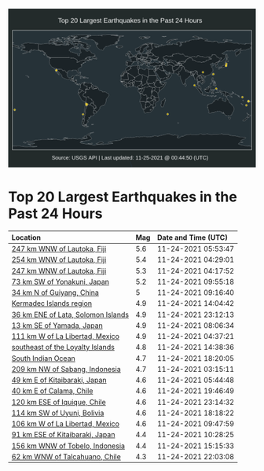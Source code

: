![Map](./map.png)

# Top 20 Largest Earthquakes in the Past 24 Hours

| Location | Mag | Date and Time (UTC) |
|:---|:---|:---|
| [247 km WNW of Lautoka, Fiji](https://earthquake.usgs.gov/earthquakes/eventpage/us7000fwms) | 5.6 | 11-24-2021 05:53:47 |
| [254 km WNW of Lautoka, Fiji](https://earthquake.usgs.gov/earthquakes/eventpage/us7000fwm8) | 5.4 | 11-24-2021 04:29:01 |
| [247 km WNW of Lautoka, Fiji](https://earthquake.usgs.gov/earthquakes/eventpage/us7000fwm4) | 5.3 | 11-24-2021 04:17:52 |
| [73 km SW of Yonakuni, Japan](https://earthquake.usgs.gov/earthquakes/eventpage/us7000fwp2) | 5.2 | 11-24-2021 09:55:18 |
| [34 km N of Guiyang, China](https://earthquake.usgs.gov/earthquakes/eventpage/us7000fwns) | 5 | 11-24-2021 09:16:40 |
| [Kermadec Islands region](https://earthquake.usgs.gov/earthquakes/eventpage/us7000fwq4) | 4.9 | 11-24-2021 14:04:42 |
| [36 km ENE of Lata, Solomon Islands](https://earthquake.usgs.gov/earthquakes/eventpage/us7000fwwm) | 4.9 | 11-24-2021 23:12:13 |
| [13 km SE of Yamada, Japan](https://earthquake.usgs.gov/earthquakes/eventpage/us7000fwne) | 4.9 | 11-24-2021 08:06:34 |
| [111 km W of La Libertad, Mexico](https://earthquake.usgs.gov/earthquakes/eventpage/us7000fwmd) | 4.9 | 11-24-2021 04:37:21 |
| [southeast of the Loyalty Islands](https://earthquake.usgs.gov/earthquakes/eventpage/us7000fwq7) | 4.8 | 11-24-2021 14:38:36 |
| [South Indian Ocean](https://earthquake.usgs.gov/earthquakes/eventpage/us7000fwur) | 4.7 | 11-24-2021 18:20:05 |
| [209 km NW of Sabang, Indonesia](https://earthquake.usgs.gov/earthquakes/eventpage/us7000fwlq) | 4.7 | 11-24-2021 03:15:11 |
| [49 km E of Kitaibaraki, Japan](https://earthquake.usgs.gov/earthquakes/eventpage/us7000fwmq) | 4.6 | 11-24-2021 05:44:48 |
| [40 km E of Calama, Chile](https://earthquake.usgs.gov/earthquakes/eventpage/us7000fwv4) | 4.6 | 11-24-2021 19:46:49 |
| [120 km ESE of Iquique, Chile](https://earthquake.usgs.gov/earthquakes/eventpage/us7000fwwk) | 4.6 | 11-24-2021 23:14:32 |
| [114 km SW of Uyuni, Bolivia](https://earthquake.usgs.gov/earthquakes/eventpage/us7000fwuh) | 4.6 | 11-24-2021 18:18:22 |
| [106 km W of La Libertad, Mexico](https://earthquake.usgs.gov/earthquakes/eventpage/us7000fwny) | 4.6 | 11-24-2021 09:47:59 |
| [91 km ESE of Kitaibaraki, Japan](https://earthquake.usgs.gov/earthquakes/eventpage/us7000fwp8) | 4.4 | 11-24-2021 10:28:25 |
| [156 km WNW of Tobelo, Indonesia](https://earthquake.usgs.gov/earthquakes/eventpage/us7000fwqi) | 4.4 | 11-24-2021 15:15:33 |
| [62 km WNW of Talcahuano, Chile](https://earthquake.usgs.gov/earthquakes/eventpage/us7000fww8) | 4.3 | 11-24-2021 22:03:08 |
